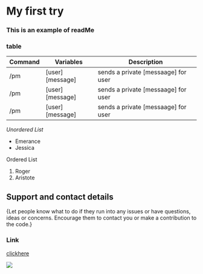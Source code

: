 # My first try
### This is an example of readMe

### table
| Command |   Variables      | Description                         |
|---------|------------------|-------------------------------------|
| /pm     | [user][message]  | sends a private [messaage] for user |
| /pm     | [user][message]  | sends a private [messaage] for user |
| /pm     | [user][message]  | sends a private [messaage] for user |


*Unordered List*


- Emerance
- Jessica

Ordered List

1. Roger
2. Aristote

## Support and contact details
{Let people know what to do if they run into any issues or have questions, ideas or concerns.  Encourage them to contact you or make a contribution to the code.}

### Link
[clickhere](https://github.com/este/highlight-text/blob/master/README.md)

<img src="https://help.github.com/assets/images/help/repository/readme-links.png">